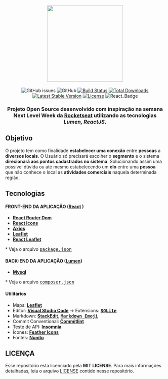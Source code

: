 <h1 align=center>
  <img src="https://image.freepik.com/free-vector/empty-map-with-multicolored-pin-pointers_1284-42600.jpg" width="240">
</h1>

<div align="center">

![GitHub issues][github_issues_badge] 
![GitHub][repository_license_badge] 
[![Build Status](https://travis-ci.org/laravel/lumen-framework.svg)](https://travis-ci.org/laravel/lumen-framework)
[![Total Downloads](https://poser.pugx.org/laravel/lumen-framework/d/total.svg)](https://packagist.org/packages/laravel/lumen-framework)
[![Latest Stable Version](https://poser.pugx.org/laravel/lumen-framework/v/stable.svg)](https://packagist.org/packages/laravel/lumen-framework)
[![License](https://poser.pugx.org/laravel/lumen-framework/license.svg)](https://packagist.org/packages/laravel/lumen-framework)
![React_Badge][web_react_badge] 


</div>

<h3 align="center">

Projeto **Open Source** desenvolvido com inspiração na semana **Next Level Week** da **[Rocketseat][rocketseat_site]** utilizando as tecnologias ***Lumen, ReactJS***.

</h3>

<!-- 
  ...
  Local Reservado para o Banner com a montagem da tela
  do site e do aplicativo mobile.
  ...
-->

## **Objetivo**

O projeto tem como finalidade **estabelecer uma conexão** entre **pessoas** a **diversos locais**. O Usuário só precisará escolher o **segmento** e o sistema **direcionará aos pontos cadastrados no sistema**. Solucionando assim uma possível dúvida ou até mesmo estabelecendo um **elo** entre uma **pessoa** que não conhece o local as **atividades comerciais** naquela determinada região.

<!-- 
  ...
  Local Reservado para o GIF do projeto rodando.
  ...
-->

## **Tecnologias**


#### **FRONT-END DA APLICAÇÃO** ([React][react] )

  - **[React Router Dom][react_router_dom]**
  - **[React Icons][react_icons]**
  - **[Axios][axios]**
  - **[Leaflet][leaflet]**
  - **[React Leaflet][react_leaflet]**


  \* Veja o arquivo <kbd>[package.json](./web/package.json)</kbd>

#### **BACK-END DA APLICAÇÃO** ([Lumen][lumen])

  - **[Mysql][mysql]**

  \* Veja o arquivo <kbd>[composer.json](./api/composer.json)</kbd>

<!-- #### **Mobile** ([React Native][react_native] + [TypeScript][typescript]) -->

#### **Utilitários**


- Maps: **[Leaflet][leaflet]**
- Editor: **[Visual Studio Code][vscode]** &rarr; Extensions: **<kbd>[SQLite][vscode_sqlite_extension]</kbd>**
- Markdown: **[StackEdit][stackedit]**, **<kbd>[Markdown Emoji][markdown_emoji]</kbd>**
- Commit Conventional: **[Commitlint][commitlint]**
- Teste de API: **[Insomnia][insomnia]**
- Ícones: **[Feather Icons][feather_icons]**
- Fontes: **[Nunito][font_nunito]**

[font_roboto]: https://fonts.google.com/specimen/Roboto

[font_ubuntu]: https://fonts.google.com/specimen/Ubuntu

[font_nunito]: https://fonts.googleapis.com/css2?family=Nunito:wght@200&display=swap

## **LICENÇA**

Esse repositório está licenciado pela **MIT LICENSE**. Para mais informações detalhadas, leia o arquivo [LICENSE](./LICENSE) contido nesse repositório. 



<!-- Website Links -->

[rocketseat_site]: https://rocketseat.com.br/
[busque_aqui]: http://busqueaqui.devce.com.br/static/media/logo.1a6fe2a3.png

<!-- Badges -->

[github_issues_badge]: https://img.shields.io/github/issues/x0n4d0/ecoleta?color=green

[repository_license_badge]: https://img.shields.io/github/license/x0n4d0/ecoleta

[node_version_badge]: https://img.shields.io/badge/node-12.17.0-green

[npm_version_badge]: https://img.shields.io/badge/npm-6.14.4-red

[web_react_badge]: https://img.shields.io/badge/web-react-blue

[mobile_react-native_badge]: https://img.shields.io/badge/mobile-react%20native-blueviolet

[server_nodejs_badge]: https://img.shields.io/badge/server-nodejs-important

<!-- Techs -->

[lumen]: https://lumen.laravel.com/docs/8.x

[mysql]: https://www.mysql.com/

[react]: https://reactjs.org/

[typescript]: https://www.typescriptlang.org/

[node]: https://nodejs.org/en/

[leaflet]: https://react-leaflet.js.org/en/

[ibge_api]: https://servicodados.ibge.gov.br/api/docs/localidades?versao=1

[ibge_api_ufs]: https://servicodados.ibge.gov.br/api/docs/localidades?versao=1#api-UFs-estadosGet

[ibge_api_municipios]: https://servicodados.ibge.gov.br/api/docs/localidades?versao=1#api-Municipios-estadosUFMunicipiosGet

[vscode]: https://code.visualstudio.com/

[react_native]: http://www.reactnative.com/

[stackedit]: https://stackedit.io

[vscode_sqlite_extension]: https://marketplace.visualstudio.com/items?itemName=alexcvzz.vscode-sqlite

[markdown_emoji]: https://gist.github.com/rxaviers/7360908

[commitlint]: https://github.com/conventional-changelog/commitlint

[express]: https://expressjs.com/

[cors]: https://expressjs.com/en/resources/middleware/cors.html

[knex]: http://knexjs.org/

[sqlite3]: https://github.com/mapbox/node-sqlite3

[tsnode]: https://github.com/TypeStrong/ts-node

[feather_icons]: https://feathericons.com/

[insomnia]: https://insomnia.rest/

[react_leaflet]: https://react-leaflet.js.org/

[react_router_dom]: https://github.com/ReactTraining/react-router/tree/master/packages/react-router-dom

[react_icons]: https://react-icons.github.io/react-icons/

[axios]: https://github.com/axios/axios
